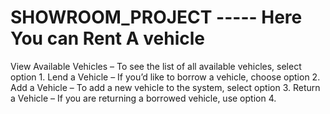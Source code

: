 # SHOWROOM_PROJECT -----  Here You can Rent A vehicle
View Available Vehicles – To see the list of all available vehicles, select option 1.
Lend a Vehicle – If you’d like to borrow a vehicle, choose option 2.
Add a Vehicle – To add a new vehicle to the system, select option 3.
Return a Vehicle – If you are returning a borrowed vehicle, use option 4.

